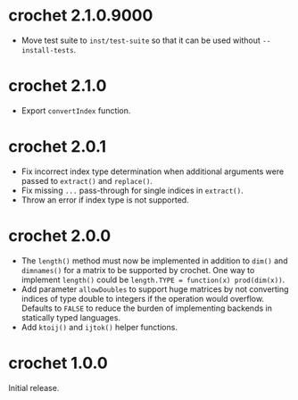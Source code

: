 # crochet 2.1.0.9000

* Move test suite to `inst/test-suite` so that it can be used without
  `--install-tests`.


# crochet 2.1.0

* Export `convertIndex` function.


# crochet 2.0.1

* Fix incorrect index type determination when additional arguments were passed
  to `extract()` and `replace()`.
* Fix missing `...` pass-through for single indices in `extract()`.
* Throw an error if index type is not supported.


# crochet 2.0.0

* The `length()` method must now be implemented in addition to `dim()` and
  `dimnames()` for a matrix to be supported by crochet. One way to implement
  `length()` could be `length.TYPE = function(x) prod(dim(x))`.
* Add parameter `allowDoubles` to support huge matrices by not converting
  indices of type double to integers if the operation would overflow. Defaults
  to `FALSE` to reduce the burden of implementing backends in statically typed
  languages.
* Add `ktoij()` and `ijtok()` helper functions.


# crochet 1.0.0

Initial release.
